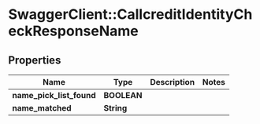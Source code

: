 # SwaggerClient::CallcreditIdentityCheckResponseName

## Properties
Name | Type | Description | Notes
------------ | ------------- | ------------- | -------------
**name_pick_list_found** | **BOOLEAN** |  | 
**name_matched** | **String** |  | 


